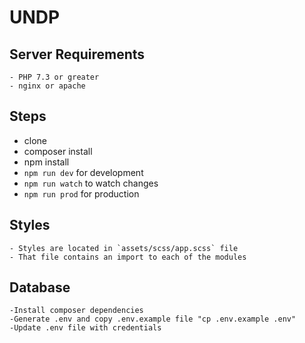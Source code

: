 # UNDP 

## Server Requirements
    - PHP 7.3 or greater
    - nginx or apache

## Steps
   - clone
   - composer install
   - npm install
   - `npm run dev` for development
   - `npm run watch` to watch changes
   - `npm run prod` for production
    
## Styles
    - Styles are located in `assets/scss/app.scss` file
    - That file contains an import to each of the modules
    
    
## Database
    -Install composer dependencies
    -Generate .env and copy .env.example file "cp .env.example .env"
    -Update .env file with credentials

